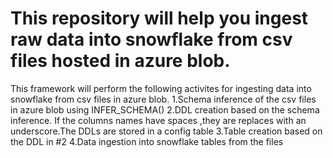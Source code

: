 # This repository will help you ingest raw data into snowflake from csv files hosted in azure blob.

This framework will perform the following activites for ingesting data into snowflake from csv files in azure blob.
1.Schema inference of the csv files in azure blob using INFER_SCHEMA()
2.DDL creation based on the schema inference. If the columns names have spaces ,they are replaces with an underscore.The DDLs are stored in a config table
3.Table creation based on the DDL in #2
4.Data ingestion into snowflake tables from the files 
